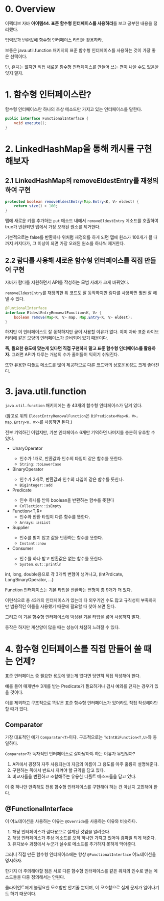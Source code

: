 # 0. Overview

이펙티브 자바 **아이템44. 표준 함수형 인터페이스를 사용하라**를 보고 공부한 내용을 정리했다.

입력값과 반환값에 함수형 인터페이스 타입을 활용하라.

보통은 java.util.function 패키지의 표준 함수형 인터페이스를 사용하는 것이 가장 좋은 선택이다.

단, 흔치는 않지만 직접 새로운 함수형 인터페이스를 만들어 쓰는 편이 나을 수도 있음을 잊지 말자.

# 1. 함수형 인터페이스란?

함수형 인터페이스란 하나의 추상 메소드만 가지고 있는 인터페이스를 말한다.

```java
public interface FunctionalInterface {
    void execute();
}
```

# 2. LinkedHashMap을 통해 캐시를 구현해보자

## 2.1 LinkedHashMap의 removeEldestEntry를 재정의하여 구현

```java
protected boolean removeEldestEntry(Map.Entry<K, V> eldest) {
    return size() > 100;
}
```

맵에 새로운 키를 추가하는 `put` 메소드 내에서 `removeEldestEntry` 메소드를 호출하여 true가 반환되면 맵에서 가장 오래된 원소를 제거한다.

기본적으로는 false를 반환하나 위처럼 재정의를 하게 되면 맵에 원소가 100개가 될 때까지 커지다가, 그 이상이 되면 가장 오래된 원소를 하나씩 제거한다.

## 2.2 람다를 사용해 새로운 함수형 인터페이스를 직접 만들어 구현

자바가 람다를 지원하면서 API를 작성하는 모범 사례가 크게 바뀌었다.

`removeEldestEntry`를 재정의한 위 코드도 잘 동작하지만 람다를 사용하면 훨씬 잘 해낼 수 있다.

```java
@FuntionalInterface 
interface EldestEntryRemovalFunction<K, V> {
    boolean remove(Map<K, V> map, Map.Entry<K, V> eldest);
}
```

하지만 이 인터페이스도 잘 동작하지만 굳이 사용할 이유가 없다. 이미 자바 표준 라이브러리에 같은 모양의 인터페이스가 준비되어 있기 때문이다.

**즉, 필요한 용도에 맞는게 있다면 직접 구현하지 말고 표준 함수형 인터페이스를 활용하자.** 그러면 API가 다루는 개념의 수가 줄어들어 익히기 쉬워진다.

또한 유용한 디폴트 메소드를 많이 제공하므로 다른 코드와의 상호운용성도 크게 좋아진다.

# 3. java.util.function

`java.util.function` 패키지에는 총 43개의 함수형 인터페이스가 담겨 있다.

(참고로 위의 `EldestEntryRemovalFunction`은 `BiPredicate<Map<K，V>， Map.Entry<K，V>>`를 사용하면 된다.)

전부 기억하긴 어렵지만, 기본 인터페이스 6개만 기억하면 나머지를 충분히 유추할 수 있다.

- UnaryOperator<T>
    - 인수가 1개로, 반환값과 인수의 타입이 같은 함수를 뜻한다.
    - `String::toLowerCase`
- BinaryOperator<T>
    - 인수가 2개로, 반환값과 인수의 타입이 같은 함수를 뜻한다.
    - `BigInteger::add`
- Predicate<T>
    - 인수 하나를 받아 boolean을 반환하는 함수를 뜻한다
    - `Collection::isEmpty`
- Function<T,R>
    - 인수와 반환 타입이 다른 함수를 뜻한다.
    - `Arrays::asList`
- Supplier<T>
    - 인수를 받지 않고 값을 반환하는 함수를 뜻한다.
    - `Instant::now`
- Consumer<T>
    - 인수를 하나 받고 반환값은 없는 함수를 뜻한다.
    - `System.out::println`

int, long, double용으로 각 3개씩 변형이 생겨나고, (IntPrdicate, LongBinaryOperator, ...)
  
Function 인터페이스는 기본 타입을 반환하는 변형이 총 9개가 더 있다.

이런식으로 총 43개의 인터페이스가 있는데 다 외우기엔 수도 많고 규칙성이 부족하지만 범용적인 이름을 사용했기 때문에 필요할 때 찾아 쓰면 된다.

그리고 이 기본 함수형 인터페이스에 박싱된 기본 타입을 넣어 사용하지 말자.

동작은 하지만 계산양이 많을 때는 성능이 처참히 느려질 수 있다.

# 4. 함수형 인터페이스를 직접 만들어 쓸 때는 언제?

표준 인터페이스 중 필요한 용도에 맞는게 없다면 당연히 직접 작성해야 한다.

예를 들어 매개변수 3개를 받는 Predicate가 필요하거나 검사 예외를 던지는 경우가 있을 것이다.

이를 제외하고 구조적으로 똑같은 표준 함수형 인터페이스가 있더라도 직접 작성해야만 할 때가 있다.

## Comparator<T>

가장 대표적인 예가 `Comparator<T>`이다. 구조적으로는 `ToIntBiFunction<T,U>`와 동일하다.

`Comparator`가 독자적인 인터페이스로 살아남아야 하는 이유가 무엇일까?

1. API에서 굉장히 자주 사용되는데 지금의 이름이 그 용도를 아주 훌륭히 설명해준다.
2. 구현하는 쪽에서 반드시 지켜야 할 규약을 담고 있다.
3. 비교자들을 변환하고 조합해주는 유용한 디폴트 메소드들을 담고 있다.

이 중 하나만 만족해도 전용 함수형 인터페이스를 구현해야 하는 건 아닌지 고민해야 한다.

## @FunctionalInterface

이 어노테이션을 사용하는 이유는 `@Override`를 사용하는 이유와 비슷하다.

1. 해당 인터페이스가 람다용으로 설계된 것임을 알려준다.
2. 해당 인터페이스가 추상 메소드를 오직 하나만 가지고 있어야 컴파일 되게 해준다.
3. 유지보수 과정에서 누군가 실수로 메소드를 추가하지 못하게 막아준다.

그러니 직접 만든 함수형 인터페이스에는 항상 `@FunctionalInterface` 어노테이션을 명시하자.

한가지 더 주의해야할 점은 서로 다른 함수형 인터페이스를 같은 위치의 인수로 받는 메소드들을 다중 정의해서는 안된다.

클라이언트에게 불필요한 모호함만 안겨줄 뿐이며, 이 모호함으로 실제 문제가 일어나기도 하기 때문이다.